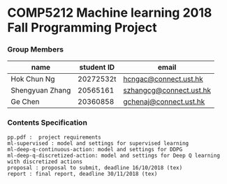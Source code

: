 # COMP5212 Machine learning 2018 Fall Programming Project

### Group Members

|      name      |    student ID    |    email    |
|----------------|------------------|-------------|
|  Hok Chun Ng   |     20272532t      | hcngac@connect.ust.hk |
|Shengyuan Zhang |     20565161     | szhangcg@connect.ust.hk |
|    Ge Chen     |     20360858     |  gchenaj@connect.ust.hk |

### Contents Specification

```
pp.pdf :  project requirements
ml-supervised : model and settings for supervised learning
ml-deep-q-continuous-action: model and settings for DDPG
ml-deep-q-discretized-action: model and settings for Deep Q learning with discretized actions
proposal : proposal to submit, deadline 16/10/2018 (tex)
report : final report, deadline 30/11/2018 (tex)
```
